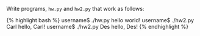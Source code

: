 Write programs, `hw.py` and `hw2.py` that work as follows:

{% highlight bash %}
username$ ./hw.py
hello world!
username$ ./hw2.py Carl
hello, Carl!
username$ ./hw2.py Des
hello, Des!
{% endhighlight %}